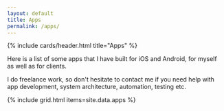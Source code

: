 ```yaml
---
layout: default
title: Apps
permalink: /apps/
---
```


<article class="card">
  {% include cards/header.html title="Apps" %}
  <p>
    Here is a list of some apps that I have built for iOS and Android, for myself as well as for clients.
  </p>
  <p>
    I do freelance work, so don't hesitate to contact me if you need help with app development, system architecture, automation, testing etc.
  </p>
</article>

{% include grid.html items=site.data.apps %}